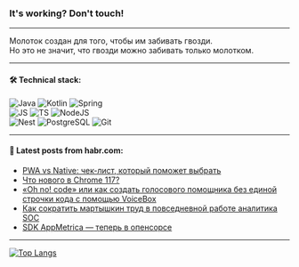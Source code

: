 ### It's working? Don't touch!

---
Молоток создан для того, чтобы им забивать гвозди. <br>
Но это не значит, что гвозди можно забивать только молотком.

---

#### 🛠️ Technical stack:

![Java](https://img.shields.io/badge/Java-informational?logo=Oracle&style=flat&logoColor=white&color=FF4500)
![Kotlin](https://img.shields.io/badge/Kotlin-informational?logo=Kotlin&style=flat&logoColor=white&color=774D97)
![Spring](https://img.shields.io/badge/SpringBoot-informational?logo=SpringBoot&style=flat&logoColor=white&color=6DB33F) <br>
![JS](https://img.shields.io/badge/JS-informational?logo=javaScript&style=flat&logoColor=black&color=F7Df1E)
![TS](https://img.shields.io/badge/TypeScript-informational?logo=typeScript&style=flat&logoColor=black&color=0667A8)
![NodeJS](https://img.shields.io/badge/NodeJS-informational?logo=node.js&style=flat&logoColor=white&color=70A760) <br>
![Nest](https://img.shields.io/badge/NestJS-informational?logo=NestJS&style=flat&logoColor=white&color=E0234E)
![PostgreSQL](https://img.shields.io/badge/PostgreSQL-informational?logo=PostgreSQL&style=flat&logoColor=white&color=DAA520)
![Git](https://img.shields.io/badge/Git-informational?logo=git&style=flat&logoColor=white&color=778899)

___

#### 💬 Latest posts from habr.com:

<!-- BLOG-POST-LIST:START -->
- [PWA vs Native: чек-лист, который поможет выбрать](https://habr.com/ru/companies/agima/articles/760698/?utm_source=habrahabr&utm_medium=rss&utm_campaign=760698)
- [Что нового в Chrome 117?](https://habr.com/ru/articles/760740/?utm_source=habrahabr&utm_medium=rss&utm_campaign=760740)
- [«Oh no! code» или как создать голосового помощника без единой строчки кода с помощью VoiceBox](https://habr.com/ru/companies/mtt/articles/756012/?utm_source=habrahabr&utm_medium=rss&utm_campaign=756012)
- [Как сократить мартышкин труд в повседневной работе аналитика SOC](https://habr.com/ru/companies/pt/articles/759418/?utm_source=habrahabr&utm_medium=rss&utm_campaign=759418)
- [SDK AppMetrica — теперь в опенсорсе](https://habr.com/ru/companies/yandex/articles/760448/?utm_source=habrahabr&utm_medium=rss&utm_campaign=760448)
<!-- BLOG-POST-LIST:END -->

---
[![Top Langs](https://github-readme-stats-git-master-advtsetting-gmailcom.vercel.app/api/top-langs/?username=zloylis&langs_count=10&hide_title=false&title_color=e6edf3&size_weight=0.5&count_weight=0.5&layout=compact&hide_border=true&theme=dracula)](https://github.com/zloylis)

<!-- ![GitHub stats](https://github-readme-stats-git-master-advtsetting-gmailcom.vercel.app/api?username=zloylis&show_icons=true&hide_border=true&theme=dracula&hide_title=true&include_all_commits=true&count_private=true&hide=contribs&hide_rank=true) -->
